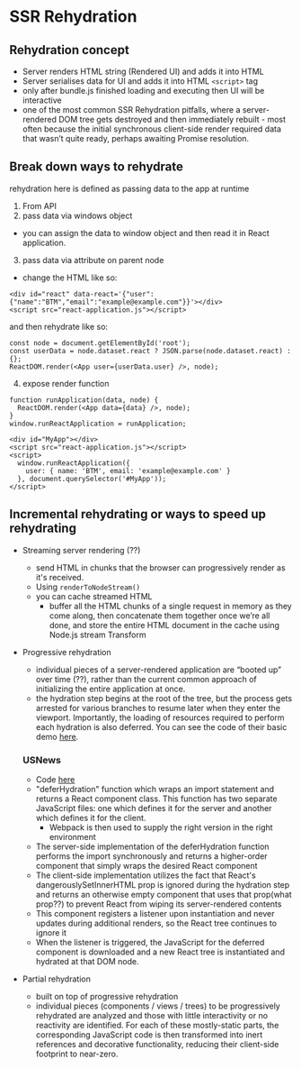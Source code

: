 # SSR Rehydration

## Rehydration concept

- Server renders HTML string (Rendered UI) and adds it into HTML
- Server serialises data for UI and adds it into HTML `<script>` tag
- only after bundle.js finished loading and executing then UI will be interactive
- one of the most common SSR Rehydration pitfalls, where a server-rendered DOM tree gets destroyed and then immediately rebuilt - most often because the initial synchronous client-side render required data that wasn’t quite ready, perhaps awaiting Promise resolution.

## Break down ways to rehydrate

rehydration here is defined as passing data to the app at runtime

1. From API
2. pass data via windows object

- you can assign the data to window object and then read it in React application.

3. pass data via attribute on parent node

- change the HTML like so:

```
<div id="react" data-react='{"user":{"name":"BTM","email":"example@example.com"}}'></div>
<script src="react-application.js"></script>
```

and then rehydrate like so:

```
const node = document.getElementById('root');
const userData = node.dataset.react ? JSON.parse(node.dataset.react) : {};
ReactDOM.render(<App user={userData.user} />, node);
```

4. expose render function

```
function runApplication(data, node) {
  ReactDOM.render(<App data={data} />, node);
}
window.runReactApplication = runApplication;
```

```
<div id="MyApp"></div>
<script src="react-application.js"></script>
<script>
  window.runReactApplication({
    user: { name: 'BTM', email: 'example@example.com' }
  }, document.querySelector('#MyApp'));
</script>
```

## Incremental rehydrating or ways to speed up rehydrating

- Streaming server rendering (??)

  - send HTML in chunks that the browser can progressively render as it's received.
  - Using `renderToNodeStream()`
  - you can cache streamed HTML
    - buffer all the HTML chunks of a single request in memory as they come along, then concatenate them together once we’re all done, and store the entire HTML document in the cache using Node.js stream Transform

- Progressive rehydration

  - individual pieces of a server-rendered application are “booted up” over time (??), rather than the current common approach of initializing the entire application at once.
  - the hydration step begins at the root of the tree, but the process gets arrested for various branches to resume later when they enter the viewport. Importantly, the loading of resources required to perform each hydration is also deferred. You can see the code of their basic demo [here](https://github.com/GoogleChromeLabs/progressive-rendering-frameworks-samples/blob/master/react-progressive-hydration/app/components/hydrator.js).

  ### USNews

  - Code [here](https://github.com/usnews/blog-samples/tree/master/deferHydration)
  - "deferHydration" function which wraps an import statement and returns a React component class. This function has two separate JavaScript files: one which defines it for the server and another which defines it for the client.
    - Webpack is then used to supply the right version in the right environment
  - The server-side implementation of the deferHydration function performs the import synchronously and returns a higher-order component that simply wraps the desired React component
  - The client-side implementation utilizes the fact that React's dangerouslySetInnerHTML prop is ignored during the hydration step and returns an otherwise empty component that uses that prop(what prop??) to prevent React from wiping its server-rendered contents
  - This component registers a listener upon instantiation and never updates during additional renders, so the React tree continues to ignore it
  - When the listener is triggered, the JavaScript for the deferred component is downloaded and a new React tree is instantiated and hydrated at that DOM node.

- Partial rehydration
  - built on top of progressive rehydration
  - individual pieces (components / views / trees) to be progressively rehydrated are analyzed and those with little interactivity or no reactivity are identified. For each of these mostly-static parts, the corresponding JavaScript code is then transformed into inert references and decorative functionality, reducing their client-side footprint to near-zero.
